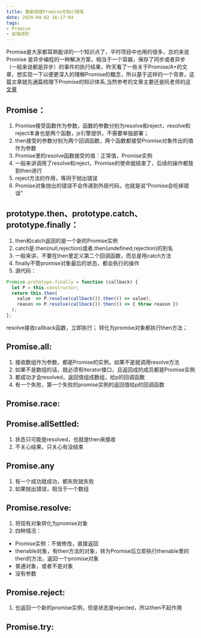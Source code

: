```yaml
---
title: 重新梳理Promise文档小随笔
date: 2020-04-02 16:37:04
tags: 
- Promise
- 前端进阶
---
```


Promise是大家都耳熟能详的一个知识点了，平时项目中也用的很多，总的来说Promise 是异步编程的一种解决方案，相当于一个容器，保存了同步或者异步（一般来说都是异步）的事件的执行结果，昨天看了一些关于Promise/A+的文章，想实现一下以便更深入的理解Promise的概念，所以基于这样的一个背景，这篇文章就先通篇梳理下Promise的知识体系,当然参考的文章主要还是阮老师的这[文章](https://es6.ruanyifeng.com/#docs/promise)

<!--more-->

## Promise：
1. Promise接受函数作为参数，函数的参数分别为resolve和reject，resolve和reject本身也是两个函数，js引擎提供，不需要单独部署；
2. then接受的参数分别为两个回调函数，两个函数都接受Promise对象传出的值作为参数
3. Promise里的resolve函数接受的值：正常值，Promise实例
4. 一般来讲调用了resolve和reject，Promise的使命就结束了，后续的操作都放到then进行
5. reject方法的作用，等同于抛出错误
6. Promise对象抛出的错误不会传递到外层代码，也就是说“Promise会吃掉错误”

## prototype.then、prototype.catch、prototype.finally：
1. then和catch返回的是一个新的Promise实例
2. catch是.then(null,rejection)或者.then(undefined,rejection)的别名
3. 一般来讲，不要在then里定义第二个回调函数，而总是用catch方法
4. finally不管promise对象最后的状态，都会执行的操作
5. 源代码：
   
``` javascript
Promise.prototype.finally = function (callback) {
  let P = this.constructor;
  return this.then(
    value  => P.resolve(callback()).then(() => value),
    reason => P.resolve(callback()).then(() => { throw reason })
  );
};
```
resolve接收callback函数，立即执行； 转化为promise对象都执行then方法；

## Promise.all:
1. 接收数组作为参数，都是Promise的实例，如果不是就调用resolve方法
2. 如果不是数组的话，就必须有Iterator接口，且返回成的成员都是Promise实例
3. 都成功才会resolved，返回值组成数组，给p的回调函数
4. 有一个失败，第一个失败的promise实例的返回值给p的回调函数

## Promise.race:

## Promise.allSettled:
1. 状态只可能是resolved，也就是then来接收
2. 不关心结果，只关心有没结束

## Promise.any
1. 有一个成功就成功，都失败就失败
2. 如果抛出错误，相当于一个数组

## Promise.resolve:
1. 将现有对象转化为promise对象
2. 四种情况：
  * Promise实例：不做修改，直接返回
  * thenable对象，有then方法的对象，转为Promise后立即执行thenable里的then的方法，返回一个promise对象
  * 普通对象，或者不是对象
  * 没有参数
  
## Promise.reject:
1. 也返回一个新的promise实例，但是状态是rejected，所以then不起作用

## Promise.try:
